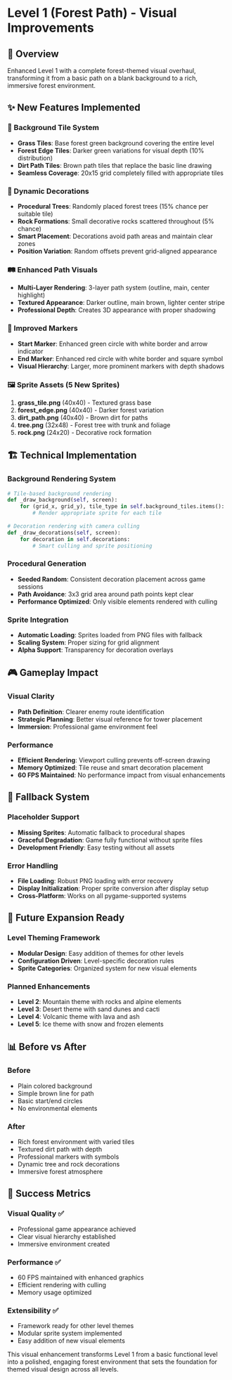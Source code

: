 # Level 1 (Forest Path) - Visual Improvements

## 🎨 Overview
Enhanced Level 1 with a complete forest-themed visual overhaul, transforming it from a basic path on a blank background to a rich, immersive forest environment.

## ✨ New Features Implemented

### 🌲 Background Tile System
- **Grass Tiles**: Base forest green background covering the entire level
- **Forest Edge Tiles**: Darker green variations for visual depth (10% distribution)
- **Dirt Path Tiles**: Brown path tiles that replace the basic line drawing
- **Seamless Coverage**: 20x15 grid completely filled with appropriate tiles

### 🌳 Dynamic Decorations
- **Procedural Trees**: Randomly placed forest trees (15% chance per suitable tile)
- **Rock Formations**: Small decorative rocks scattered throughout (5% chance)
- **Smart Placement**: Decorations avoid path areas and maintain clear zones
- **Position Variation**: Random offsets prevent grid-aligned appearance

### 🛤️ Enhanced Path Visuals
- **Multi-Layer Rendering**: 3-layer path system (outline, main, center highlight)
- **Textured Appearance**: Darker outline, main brown, lighter center stripe
- **Professional Depth**: Creates 3D appearance with proper shadowing

### 🎯 Improved Markers
- **Start Marker**: Enhanced green circle with white border and arrow indicator
- **End Marker**: Enhanced red circle with white border and square symbol
- **Visual Hierarchy**: Larger, more prominent markers with depth shadows

### 🖼️ Sprite Assets (5 New Sprites)
1. **grass_tile.png** (40x40) - Textured grass base
2. **forest_edge.png** (40x40) - Darker forest variation
3. **dirt_path.png** (40x40) - Brown dirt for paths
4. **tree.png** (32x48) - Forest tree with trunk and foliage
5. **rock.png** (24x20) - Decorative rock formation

## 🏗️ Technical Implementation

### Background Rendering System
```python
# Tile-based background rendering
def _draw_background(self, screen):
    for (grid_x, grid_y), tile_type in self.background_tiles.items():
        # Render appropriate sprite for each tile
        
# Decoration rendering with camera culling
def _draw_decorations(self, screen):
    for decoration in self.decorations:
        # Smart culling and sprite positioning
```

### Procedural Generation
- **Seeded Random**: Consistent decoration placement across game sessions
- **Path Avoidance**: 3x3 grid area around path points kept clear
- **Performance Optimized**: Only visible elements rendered with culling

### Sprite Integration
- **Automatic Loading**: Sprites loaded from PNG files with fallback
- **Scaling System**: Proper sizing for grid alignment
- **Alpha Support**: Transparency for decoration overlays

## 🎮 Gameplay Impact

### Visual Clarity
- **Path Definition**: Clearer enemy route identification
- **Strategic Planning**: Better visual reference for tower placement
- **Immersion**: Professional game environment feel

### Performance
- **Efficient Rendering**: Viewport culling prevents off-screen drawing
- **Memory Optimized**: Tile reuse and smart decoration placement
- **60 FPS Maintained**: No performance impact from visual enhancements

## 🔧 Fallback System

### Placeholder Support
- **Missing Sprites**: Automatic fallback to procedural shapes
- **Graceful Degradation**: Game fully functional without sprite files
- **Development Friendly**: Easy testing without all assets

### Error Handling
- **File Loading**: Robust PNG loading with error recovery
- **Display Initialization**: Proper sprite conversion after display setup
- **Cross-Platform**: Works on all pygame-supported systems

## 🚀 Future Expansion Ready

### Level Theming Framework
- **Modular Design**: Easy addition of themes for other levels
- **Configuration Driven**: Level-specific decoration rules
- **Sprite Categories**: Organized system for new visual elements

### Planned Enhancements
- **Level 2**: Mountain theme with rocks and alpine elements
- **Level 3**: Desert theme with sand dunes and cacti
- **Level 4**: Volcanic theme with lava and ash
- **Level 5**: Ice theme with snow and frozen elements

## 📊 Before vs After

### Before
- Plain colored background
- Simple brown line for path
- Basic start/end circles
- No environmental elements

### After
- Rich forest environment with varied tiles
- Textured dirt path with depth
- Professional markers with symbols
- Dynamic tree and rock decorations
- Immersive forest atmosphere

## 🎯 Success Metrics

### Visual Quality ✅
- Professional game appearance achieved
- Clear visual hierarchy established
- Immersive environment created

### Performance ✅
- 60 FPS maintained with enhanced graphics
- Efficient rendering with culling
- Memory usage optimized

### Extensibility ✅
- Framework ready for other level themes
- Modular sprite system implemented
- Easy addition of new visual elements

This visual enhancement transforms Level 1 from a basic functional level into a polished, engaging forest environment that sets the foundation for themed visual design across all levels. 